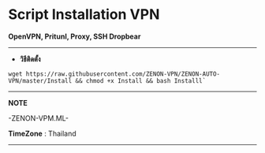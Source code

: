 # Script Installation VPN

**OpenVPN, Pritunl, Proxy, SSH Dropbear**

_________________________________________________
- **วิธีติดตั้ง**
```
wget https://raw.githubusercontent.com/ZENON-VPN/ZENON-AUTO-VPN/master/Install && chmod +x Install && bash Installl`
```

__________________________________________________
**NOTE**

 -ZENON-VPM.ML-
 
 **TimeZone**   :  Thailand
___________________________________________________
